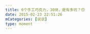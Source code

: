 ```yaml
---
title: 6个手工巧克力，30块，是有多坑？😞
date: 2015-02-23 22:51:26
mCategories: [说说]
type: moment
---
```


<div id="pics-20150223225126"></div>

<script src="/lib/moment/pics.js"></script>
<script>
var data = [
    {"link": "2015-02-23_000000.webp", "type": "shuoshuo"},
    {"link": "2015-02-23_000001.webp", "type": "shuoshuo"}
];
picsRender(data, "pics-20150223225126");
</script>
